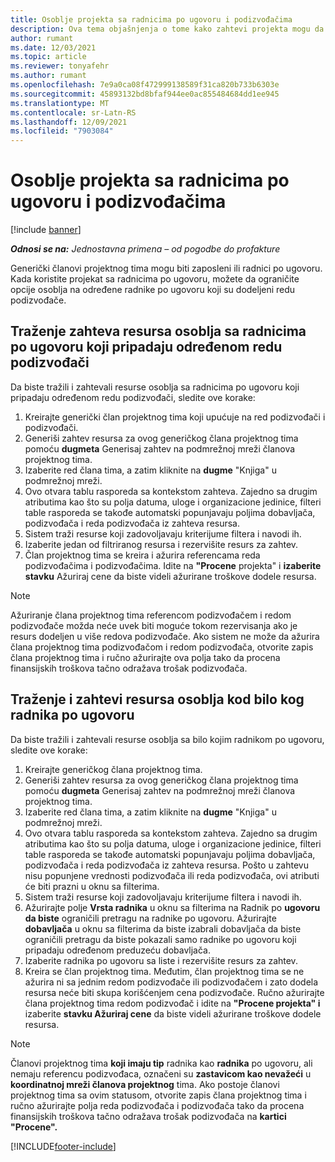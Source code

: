 ```yaml
---
title: Osoblje projekta sa radnicima po ugovoru i podizvođačima
description: Ova tema objašnjenja o tome kako zahtevi projekta mogu da se koriste pomoću radnika po ugovoru ili kapaciteta podizvođačima u korporaciji Microsoft Dynamics 365 Project Operations.
author: rumant
ms.date: 12/03/2021
ms.topic: article
ms.reviewer: tonyafehr
ms.author: rumant
ms.openlocfilehash: 7e9a0ca08f472999138589f31ca820b733b6303e
ms.sourcegitcommit: 45893132bd8bfaf944ee0ac855484684dd1ee945
ms.translationtype: MT
ms.contentlocale: sr-Latn-RS
ms.lasthandoff: 12/09/2021
ms.locfileid: "7903084"
---
```

# <a name="staffing-a-project-with-contract-workers-and-subcontracted-capacity"></a>Osoblje projekta sa radnicima po ugovoru i podizvođačima

[!include [banner](../../includes/dataverse-preview.md)]

_**Odnosi se na:** Jednostavna primena – od pogodbe do profakture_

Generički članovi projektnog tima mogu biti zaposleni ili radnici po ugovoru. Kada koristite projekat sa radnicima po ugovoru, možete da ograničite opcije osoblja na određene radnike po ugovoru koji su dodeljeni redu podizvođače. 

## <a name="search-for-staff-resource-requirements-with-contract-workers-that-belong-to-a-specific-subcontract-line"></a>Traženje zahteva resursa osoblja sa radnicima po ugovoru koji pripadaju određenom redu podizvođači

Da biste tražili i zahtevali resurse osoblja sa radnicima po ugovoru koji pripadaju određenom redu podizvođači, sledite ove korake:

1. Kreirajte generički član projektnog tima koji upućuje na red podizvođači i podizvođači.
2. Generiši zahtev resursa za ovog generičkog člana projektnog tima pomoću **dugmeta** Generisaj zahtev na podmrežnoj mreži članova projektnog tima.
3. Izaberite red člana tima, a zatim kliknite na **dugme** "Knjiga" u podmrežnoj mreži. 
4. Ovo otvara tablu rasporeda sa kontekstom zahteva. Zajedno sa drugim atributima kao što su polja datuma, uloge i organizacione jedinice, filteri table rasporeda se takođe automatski popunjavaju poljima dobavljača, podizvođača i reda podizvođača iz zahteva resursa.
5. Sistem traži resurse koji zadovoljavaju kriterijume filtera i navodi ih. 
6. Izaberite jedan od filtriranog resursa i rezervišite resurs za zahtev. 
7. Član projektnog tima se kreira i ažurira referencama reda podizvođačima i podizvođačima. Idite na **"Procene** projekta" i **izaberite stavku** Ažuriraj cene da biste videli ažurirane troškove dodele resursa. 

> [!NOTE]
> Ažuriranje člana projektnog tima referencom podizvođačem i redom podizvođače možda neće uvek biti moguće tokom rezervisanja ako je resurs dodeljen u više redova podizvođače. Ako sistem ne može da ažurira člana projektnog tima podizvođačom i redom podizvođača, otvorite zapis člana projektnog tima i ručno ažurirajte ova polja tako da procena finansijskih troškova tačno odražava trošak podizvođača.

## <a name="search-for-and-staff-resource-requirements-with-any-contract-worker"></a>Traženje i zahtevi resursa osoblja kod bilo kog radnika po ugovoru

Da biste tražili i zahtevali resurse osoblja sa bilo kojim radnikom po ugovoru, sledite ove korake:

1. Kreirajte generičkog člana projektnog tima.
2. Generiši zahtev resursa za ovog generičkog člana projektnog tima pomoću **dugmeta** Generisaj zahtev na podmrežnoj mreži članova projektnog tima.
3. Izaberite red člana tima, a zatim kliknite na **dugme** "Knjiga" u podmrežnoj mreži. 
4. Ovo otvara tablu rasporeda sa kontekstom zahteva. Zajedno sa drugim atributima kao što su polja datuma, uloge i organizacione jedinice, filteri table rasporeda se takođe automatski popunjavaju poljima dobavljača, podizvođača i reda podizvođača iz zahteva resursa. Pošto u zahtevu nisu popunjene vrednosti podizvođača ili reda podizvođača, ovi atributi će biti prazni u oknu sa filterima.
5. Sistem traži resurse koji zadovoljavaju kriterijume filtera i navodi ih.
6. Ažurirajte polje **Vrsta radnika** u oknu sa filterima na Radnik po **ugovoru da biste** ograničili pretragu na radnike po ugovoru. Ažurirajte **dobavljača** u oknu sa filterima da biste izabrali dobavljača da biste ograničili pretragu da biste pokazali samo radnike po ugovoru koji pripadaju određenom preduzeću dobavljača.
7. Izaberite radnika po ugovoru sa liste i rezervišite resurs za zahtev.
8. Kreira se član projektnog tima. Međutim, član projektnog tima se ne ažurira ni sa jednim redom podizvođače ili podizvođačem i zato dodela resursa neće biti skupa korišćenjem cena podizvođače. Ručno ažurirajte člana projektnog tima redom podizvođač i idite na **"Procene projekta" i** izaberite **stavku Ažuriraj cene** da biste videli ažurirane troškove dodele resursa.

> [!NOTE]
> Članovi projektnog tima **koji imaju tip** radnika kao **radnika** po ugovoru, ali nemaju referencu podizvođaca, označeni su **zastavicom kao nevažeći** u **koordinatnoj mreži članova projektnog** tima. Ako postoje članovi projektnog tima sa ovim statusom, otvorite zapis člana projektnog tima i ručno ažurirajte polja reda podizvođača i podizvođača tako da procena finansijskih troškova tačno odražava trošak podizvođača na **kartici "Procene".** 


[!INCLUDE[footer-include](../../includes/footer-banner.md)]
